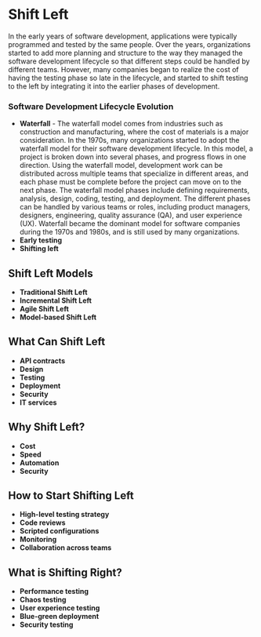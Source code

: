 # Shift Left

In the early years of software development, applications were typically programmed and tested by the same people. Over the years, organizations started to add more planning and structure to the way they managed the software development lifecycle so that different steps could be handled by different teams. However, many companies began to realize the cost of having the testing phase so late in the lifecycle, and started to shift testing to the left by integrating it into the earlier phases of development.

### Software Development Lifecycle Evolution

- **Waterfall** - The waterfall model comes from industries such as construction and manufacturing, where the cost of materials is a major consideration. In the 1970s, many organizations started to adopt the waterfall model for their software development lifecycle. In this model, a project is broken down into several phases, and progress flows in one direction. Using the waterfall model, development work can be distributed across multiple teams that specialize in different areas, and each phase must be complete before the project can move on to the next phase. The waterfall model phases include defining requirements, analysis, design, coding, testing, and deployment. The different phases can be handled by various teams or roles, including product managers, designers, engineering, quality assurance (QA), and user experience (UX). Waterfall became the dominant model for software companies during the 1970s and 1980s, and is still used by many organizations.
- **Early testing**
- **Shifting left**

## Shift Left Models

- **Traditional Shift Left**
- **Incremental Shift Left**
- **Agile Shift Left**
- **Model-based Shift Left**

## What Can Shift Left

- **API contracts**
- **Design**
- **Testing**
- **Deployment**
- **Security**
- **IT services**

## Why Shift Left?

- **Cost**
- **Speed**
- **Automation**
- **Security**

## How to Start Shifting Left

- **High-level testing strategy**
- **Code reviews**
- **Scripted configurations**
- **Monitoring**
- **Collaboration across teams**

## What is Shifting Right?

- **Performance testing**
- **Chaos testing**
- **User experience testing**
- **Blue-green deployment**
- **Security testing**
